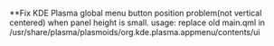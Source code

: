  **Fix KDE Plasma global menu button position problem(not vertical centered) when panel height is small.
usage: replace old main.qml in /usr/share/plasma/plasmoids/org.kde.plasma.appmenu/contents/ui
